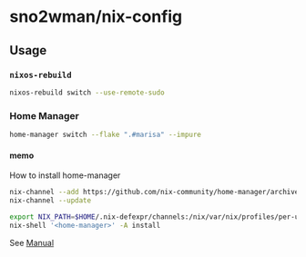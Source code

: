 # sno2wman/nix-config

## Usage

### `nixos-rebuild`

```sh
nixos-rebuild switch --use-remote-sudo
```

### Home Manager

```sh
home-manager switch --flake ".#marisa" --impure
```

#### memo

How to install home-manager

```sh
nix-channel --add https://github.com/nix-community/home-manager/archive/release-22.05.tar.gz home-manager
nix-channel --update

export NIX_PATH=$HOME/.nix-defexpr/channels:/nix/var/nix/profiles/per-user/root/channels${NIX_PATH:+:$NIX_PATH}
nix-shell '<home-manager>' -A install
```

See [Manual](https://nix-community.github.io/home-manager/)
